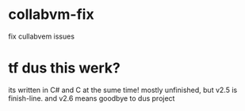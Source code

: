 # collabvm-fix
fix cullabvem issues
# tf dus this werk?
its written in C# and C at the sume time! mostly unfinished, but v2.5 is finish-line. and v2.6 means goodbye to dus project
